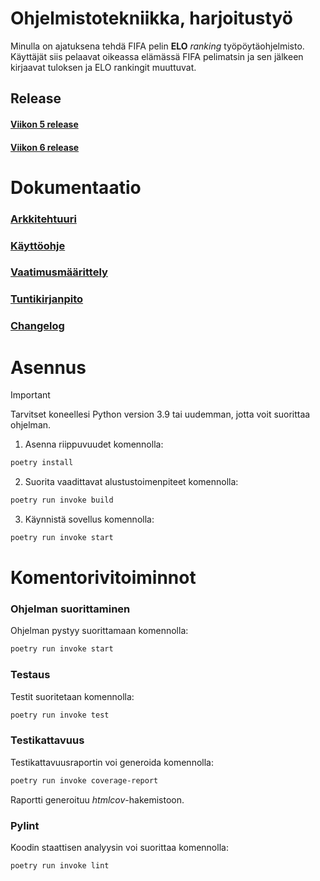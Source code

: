 

# Ohjelmistotekniikka, harjoitustyö
Minulla on ajatuksena tehdä FIFA pelin **ELO** *ranking* työpöytäohjelmisto.
Käyttäjät siis pelaavat oikeassa elämässä FIFA pelimatsin ja sen jälkeen kirjaavat tuloksen ja ELO rankingit muuttuvat.

## Release
#### [Viikon 5 release](https://github.com/lamtonylam/ohjelmistotekniikka/releases/tag/viikko5)  
#### [Viikon 6 release](https://github.com/lamtonylam/ohjelmistotekniikka/releases/tag/viikko6)

# Dokumentaatio
### [Arkkitehtuuri](https://github.com/lamtonylam/ohjelmistotekniikka/blob/main/dokumentaatio/arkkitehtuuri.md)  
### [Käyttöohje](https://github.com/lamtonylam/ohjelmistotekniikka/blob/main/dokumentaatio/kayttoohje.md)  
### [Vaatimusmäärittely](https://github.com/lamtonylam/ohjelmistotekniikka/blob/main/dokumentaatio/vaatimusmaarittely.md)  
### [Tuntikirjanpito](https://github.com/lamtonylam/ohjelmistotekniikka/blob/main/dokumentaatio/tuntikirjanpito.md)
### [Changelog](https://github.com/lamtonylam/ohjelmistotekniikka/blob/main/dokumentaatio/changelog.md)

# Asennus
> [!IMPORTANT]  
> Tarvitset koneellesi Python version 3.9 tai uudemman, jotta voit suorittaa ohjelman.

1. Asenna riippuvuudet komennolla:

```bash
poetry install
```

2. Suorita vaadittavat alustustoimenpiteet komennolla:

```bash
poetry run invoke build
```

3. Käynnistä sovellus komennolla:

```bash
poetry run invoke start
```


# Komentorivitoiminnot

### Ohjelman suorittaminen

Ohjelman pystyy suorittamaan komennolla:

```bash
poetry run invoke start
```

### Testaus

Testit suoritetaan komennolla:

```bash
poetry run invoke test
```

### Testikattavuus

Testikattavuusraportin voi generoida komennolla:

```bash
poetry run invoke coverage-report
```

Raportti generoituu _htmlcov_-hakemistoon.


### Pylint

Koodin staattisen analyysin voi suorittaa komennolla:

```bash
poetry run invoke lint
```
